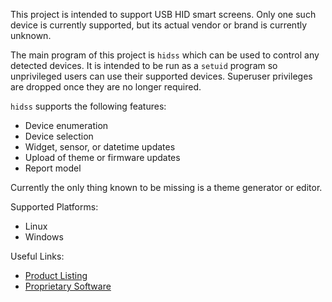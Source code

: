 This project is intended to support USB HID smart screens.
Only one such device is currently supported, but its actual
vendor or brand is currently unknown.

The main program of this project is `hidss` which can be
used to control any detected devices. It is intended to
be run as a `setuid` program so unprivileged users can
use their supported devices. Superuser privileges are
dropped once they are no longer required.

`hidss` supports the following features:
 - Device enumeration
 - Device selection
 - Widget, sensor, or datetime updates
 - Upload of theme or firmware updates
 - Report model

Currently the only thing known to be missing is a theme
generator or editor.

Supported Platforms:
 - Linux
 - Windows

Useful Links:
 - [Product Listing](https://aliexpress.com/item/1005005632018367.html)
 - [Proprietary Software](https://smartdisplay.lanzouo.com/b04jvavkb)
